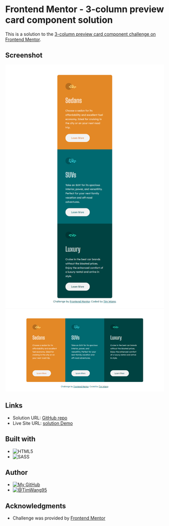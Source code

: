 # Frontend Mentor - 3-column preview card component solution

This is a solution to the [3-column preview card component challenge on Frontend Mentor](https://www.frontendmentor.io/challenges/3column-preview-card-component-pH92eAR2-). 

## Screenshot

![screenshot1](./design/screenshot1.png)
![screenshot2](./design/screenshot2.png)

## Links

- Solution URL: [GitHub repo](https://github.com/TimWang95/frontend-mentor-solutions/tree/main/07-3-column-preview-card)
- Live Site URL: [solution Demo](https://timwang95.github.io/frontend-mentor-solutions/07-3-column-preview-card/)

## Built with
- ![HTML5](https://camo.githubusercontent.com/49fbb99f92674cc6825349b154b65aaf4064aec465d61e8e1f9fb99da3d922a1/68747470733a2f2f696d672e736869656c64732e696f2f62616467652f68746d6c352d2532334533344632362e7376673f7374796c653d666f722d7468652d6261646765266c6f676f3d68746d6c35266c6f676f436f6c6f723d7768697465)
- ![SASS](https://camo.githubusercontent.com/8849f369ac031cc842a4ab4248c7f7db6a4b593cad1f2d1c01d3aeb6f0f8dca7/68747470733a2f2f696d672e736869656c64732e696f2f62616467652f536173732d4343363639393f7374796c653d666f722d7468652d6261646765266c6f676f3d73617373266c6f676f436f6c6f723d7768697465)

## Author
- [![My GitHub](https://camo.githubusercontent.com/843009ef549f1199c4d4682e94d2afa964a6e6b156669d2f823a949bdc3ae027/68747470733a2f2f696d672e736869656c64732e696f2f62616467652f47697468756225323050726f66696c652d3133313331333f7374796c653d666f722d7468652d6261646765266c6f676f3d676974687562266c6f676f436f6c6f723d7768697465)](https://github.com/TimWang95)
- [![@TimWang95](https://camo.githubusercontent.com/1ee177622c1f9c0a437d6bc2e1680ba9ee19632f4b3b5c29e24b71544f9850ab/68747470733a2f2f696d672e736869656c64732e696f2f62616467652f46454d25323050726f66696c652d6638663966383f7374796c653d666f722d7468652d6261646765266c6f676f3d46726f6e74656e642d4d656e746f72266c6f676f436f6c6f723d626c61636b)](https://www.frontendmentor.io/profile/TimWang95)



## Acknowledgments

- Challenge was provided by [Frontend Mentor](https://www.frontendmentor.io/home)